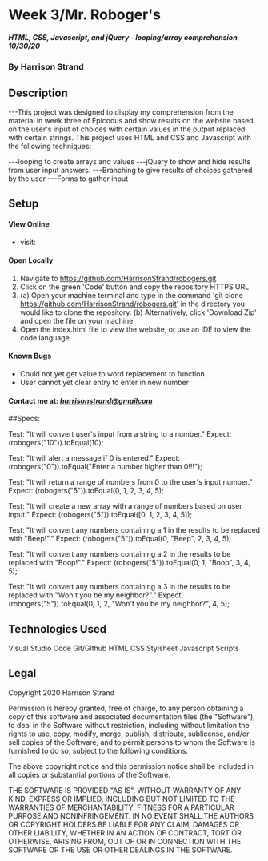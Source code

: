 # Week 3/Mr. Roboger's
##### HTML, CSS, Javascript, and jQuery - looping/array comprehension 10/30/20
### By Harrison Strand
## Description
---This project was designed to display my comprehension from the material in week three of Epicodus and show results on the website based on the user's input of choices with certain values in the output replaced with certain strings. This project uses HTML and CSS and Javascript with the following techniques:

---looping to create arrays and values
---jQuery to show and hide results from user input answers.
---Branching to give results of choices gathered by the user
---Forms to gather input


## Setup
#### View Online
* visit: 
#### Open Locally
1. Navigate to https://github.com/HarrisonStrand/robogers.git 
2. Click on the green 'Code' button and copy the repository HTTPS URL
3. (a) Open your machine terminal and type in the command 'git clone 
https://github.com/HarrisonStrand/robogers.git' in the directory you would like to clone the repository.
(b) Alternatively, click 'Download Zip' and open the file on your machine
4. Open the index.html file to view the website, or use an IDE to view the code language.

#### Known Bugs
- Could not yet get value to word replacement to function
- User cannot yet clear entry to enter in new number

#### Contact me at: _[harrisonstrand@gmailcom](harrisonstrand@gmail.com)_

##Specs:

Test: "It will convert user's input from a string to a number."
Expect: (robogers("10")).toEqual(10);

Test: "It will alert a message if 0 is entered."
Expect: (robogers("0")).toEqual("Enter a number higher than 0!!!");

Test: "It will return a range of numbers from 0 to the user's input number."
Expect: (robogers("5")).toEqual(0, 1, 2, 3, 4, 5);

Test: "It will create a new array with a range of numbers based on user input."
Expect: (robogers("5")).toEqual([0, 1, 2, 3, 4, 5]);

Test: "It will convert any numbers containing a 1 in the results to be replaced with "Beep!"."
Expect: (robogers("5")).toEqual(0, "Beep", 2, 3, 4, 5);

Test: "It will convert any numbers containing a 2 in the results to be replaced with "Boop!"."
Expect: (robogers("5")).toEqual(0, 1, "Boop", 3, 4, 5);

Test: "It will convert any numbers containing a 3 in the results to be replaced with "Won't you be my neighbor?"."
Expect: (robogers("5")).toEqual(0, 1, 2, "Won't you be my neighbor?", 4, 5);

## Technologies Used
Visual Studio Code
Git/Github
HTML
CSS Stylsheet
Javascript Scripts

## Legal
Copyright 2020 Harrison Strand

Permission is hereby granted, free of charge, to any person obtaining a copy of this software and associated documentation files (the "Software"), to deal in the Software without restriction, including without limitation the rights to use, copy, modify, merge, publish, distribute, sublicense, and/or sell copies of the Software, and to permit persons to whom the Software is furnished to do so, subject to the following conditions:

The above copyright notice and this permission notice shall be included in all copies or substantial portions of the Software.

THE SOFTWARE IS PROVIDED "AS IS", WITHOUT WARRANTY OF ANY KIND, EXPRESS OR IMPLIED, INCLUDING BUT NOT LIMITED TO THE WARRANTIES OF MERCHANTABILITY, FITNESS FOR A PARTICULAR PURPOSE AND NONINFRINGEMENT. IN NO EVENT SHALL THE AUTHORS OR COPYRIGHT HOLDERS BE LIABLE FOR ANY CLAIM, DAMAGES OR OTHER LIABILITY, WHETHER IN AN ACTION OF CONTRACT, TORT OR OTHERWISE, ARISING FROM, OUT OF OR IN CONNECTION WITH THE SOFTWARE OR THE USE OR OTHER DEALINGS IN THE SOFTWARE. 